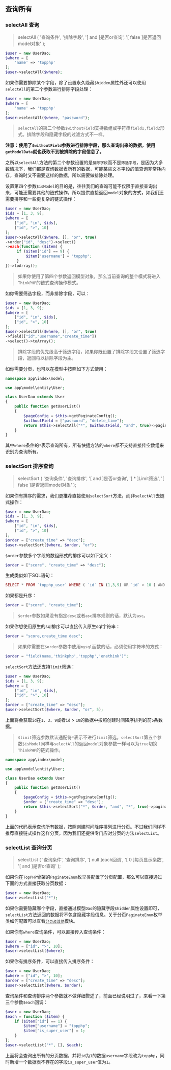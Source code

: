 ## 查询所有

### selectAll 查询

> selectAll \( '查询条件', '排除字段', '\[ and \]是否or查询', '\[ false \]是否返回model对象' \);

```php
$user = new UserDao;
$where = [
    'name' => 'topphp'
];
$user->selectAll($where);
```

如果你需要排除某个字段，除了设置永久隐藏`$hidden`属性外还可以使用`selectAll`的第二个参数进行排除字段处理：

```php
$user = new UserDao;
$where = [
    'name' => 'topphp'
];
$user->selectAll($where, "password");
```

> `selectAll`的第二个参数`$withoutField`支持数组或字符串`field1,field2`形式。排除字段和隐藏字段的过滤方式不一样。

**注意：使用了`$withoutField`参数进行排除字段，那么查询出来的数据，使用`getModelData`就也获取不到被排除的字段信息了。**

之所以`selectAll`方法的第二个参数设置的是`排除字段`而不是`筛选字段`，是因为大多数情况下，我们都是查询数据表所有的数据，可能某些文本字段的值查询非常耗内存，查询时又不需要这样的数据，所以需要做排除处理。

设置第四个参数`$isModel`的目的是，往往我们的查询可能不仅限于直接查询出来，可能还需要其他的链式操作，所以提供直接返回`model`对象的方式，如我们还需要排序和一些更复杂的链式操作：

```php
$user = new UserDao;
$ids = [1, 3, 9];
$where = [
    ["id", "in", $ids],
    ["id", ">", 10]
];
$user->selectAll($where, [], "or", true)
->order("id", "desc")->select()
->each(function ($item) {
     if ($item['id'] == 9) {
         $item['username'] = "topphp";
     }
})->toArray();
```

> 如果你使用了第四个参数返回模型对象，那么当前查询的整个模式将进入`ThinkPHP`的链式查询操作模式。

如你需要筛选字段，而非排除字段，可以：

```php
$user = new UserDao;
$ids = [1, 3, 9];
$where = [
    ["id", "in", $ids],
    ["id", ">", 10]
];
$user->selectAll($where, [], "or", true)
->field(["id","username","create_time"])
->select()->toArray();
```

> 排除字段的优先级高于筛选字段，如果你既设置了排除字段又设置了筛选字段，返回将以排除字段为主。

如你需要分页，也可以在模型中按照如下方式使用：

```php
namespace app\index\model;

use app\model\entity\User;

class UserDao extends User
{
    public function getUserList()
    {
        $pageConfig = $this->getPaginateConfig();
        $withoutField = ["password", "delete_time"];
        return $this->selectAll("*", $withoutField, "and", true)->paginate($pageConfig)->toArray();
    }
}
```

其中`where`条件的`*`表示查询所有，所有快捷方法的`where`都不支持直接传空数组来识别为查询所有。

### selectSort 排序查询

> selectSort \( '查询条件', '查询排序', '\[ and \]是否or查询', '\[ * \]Limit筛选', '\[ false \]是否返回model对象' \);

如果你有排序的需求，我们更推荐直接使用`selectSort`方法，而非`selectAll`去链式操作：

```php
$user = new UserDao;
$ids = [1, 3, 9];
$where = [
    ["id", "in", $ids],
    ["id", ">", 10]
];
$order = ["create_time" => "desc"];
$user->selectSort($where, $order, "or");
```

`$order`参数多个字段的数组形式的排序可以如下定义：

```php
$order = ["score", "create_time" => "desc"];
```

生成类似如下SQL语句：

```php
SELECT * FROM `topphp_user` WHERE ( `id` IN (1,3,9) OR `id` > 10 ) AND ( `delete_time` IS NULL OR `delete_time` = 0 ) ORDER BY `score`,`create_time` DESC
```

如果都是升序：

```php
$order = ["score", "create_time"];
```

> `$order`参数如果没有指定`desc`或者`asc`排序规则的话，默认为`asc`。

如果你想使用原生的sql排序可以直接传入原生sql字符串：

```php
$order = "score,create_time desc";
```

> 如果你需要在`$order`参数中使用`mysql`函数的话，必须使用字符串的方式：

```php
$order = "field(name,'thinkphp','topphp','onethink')";
```

`selectSort`方法还支持`limit`筛选：

```php
$user = new UserDao;
$ids = [1, 3, 9];
$where = [
    ["id", "in", $ids],
    ["id", ">", 10]
];
$order = ["create_time" => "desc"];
$user->selectSort($where, $order, "or", 5);
```

上面将会获取`id`在`1`、`3`、`9`或者`id` > `10`的数据中按照创建时间降序排列的前`5`条数据。

> `$limit`筛选参数默认通配符`*`表示不进行`limit`筛选。`selectSort`第五个参数`$isModel`同样与`selectAll`的返回`model`对象参数一样可以为`true`切换`ThinkPHP`的链式操作。

```php
namespace app\index\model;

use app\model\entity\User;

class UserDao extends User
{
    public function getUserList()
    {
        $pageConfig = $this->getPaginateConfig();
        $order = ["create_time" => "desc"];
        return $this->selectSort("*", $order, "and", "*", true)->paginate($pageConfig)->toArray();
    }
}
```

上面的代码表示查询所有数据，按照创建时间降序排列进行分页。不过我们同样不推荐直接链式操作这样分页，因为我们还提供专门应对分页的方法`selectList`。

### selectList 查询分页

> selectList \( '查询条件', '查询排序', '\[ null \]each回调', '\[ 0 \]每页显示条数', '\[ and \]是否or查询' \);

如果你在`TopPHP`骨架的`PaginateEnum`枚举类配置了分页配置，那么可以直接通过下面的方式直接获取分页数据：

```php
$user = new UserDao;
$user->selectList("*");
```

如果你需要隐藏哪个字段，直接通过模型`Dao`的隐藏字段`$hidden`属性设置即可，`selectList`方法返回的数据将不包含隐藏字段信息。关于分页`PaginateEnum`枚举类如何配置可以查看[`分页及其他`](/composer/topphp-generate/BaseModel/page.md)模块。

如果你有`where`查询条件，可以直接传入查询条件：

```php
$user = new UserDao;
$where = ["id", ">", 10];
$user->selectList($where);
```

如果你有排序条件，可以直接传入排序条件：

```php
$user = new UserDao;
$where = ["id", ">", 10];
$order = ["create_time" => "desc"];
$user->selectList($where, $order);
```

查询条件和查询排序两个参数就不做详细赘述了，前面已经说明过了，来看一下第三个参数`$each`回调：

```php
$user = new UserDao;
$each = function ($item) {
    if ($item["id"] == 1) {
        $item["username"] = "topphp";
        $item["is_super_user"] = 1;
    }
};
$user->selectList("*", [], $each);
```

上面将会查询出所有的分页数据，并将`id`为`1`的数据`username`字段改为`topphp`，同时新增一个数据表不存在的字段`is_super_user`值为`1`。